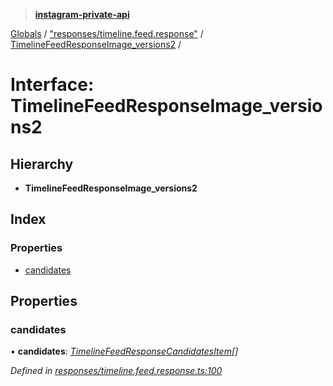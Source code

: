 > **[instagram-private-api](../README.md)**

[Globals](../globals.md) / ["responses/timeline.feed.response"](../modules/_responses_timeline_feed_response_.md) / [TimelineFeedResponseImage_versions2](_responses_timeline_feed_response_.timelinefeedresponseimage_versions2.md) /

# Interface: TimelineFeedResponseImage_versions2

## Hierarchy

* **TimelineFeedResponseImage_versions2**

## Index

### Properties

* [candidates](_responses_timeline_feed_response_.timelinefeedresponseimage_versions2.md#candidates)

## Properties

###  candidates

• **candidates**: *[TimelineFeedResponseCandidatesItem](_responses_timeline_feed_response_.timelinefeedresponsecandidatesitem.md)[]*

*Defined in [responses/timeline.feed.response.ts:100](https://github.com/Nerixyz/instagram-private-api/blob/e5037ee/src/responses/timeline.feed.response.ts#L100)*